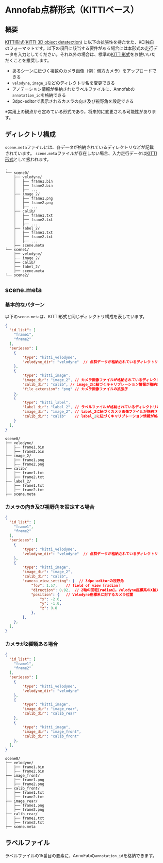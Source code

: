 # Annofab点群形式（KITTIベース）

## 概要
[KITTI形式(KITTI 3D object detetection)](kitti_3d_object_detection.md) に以下の拡張性を持たせた、KCI独自のフォーマットです。以下の項目に該当する要件がある場合には本形式の走行データを入力としてください。それ以外の場合は、標準の[KITTI形式](kitti_3d_object_detection.md)をお使いいただくことを推奨します。

* あるシーンに紐づく複数のカメラ画像（例：側方カメラ）をアップロードできる
* `velodyne`, `image_2`などのディレクトリ名を変更できる
* アノテーション情報が格納されたラベルファイルに、Annofabの`annotation_id`を格納できる
* 3dpc-editorで表示されるカメラの向き及び視野角を設定できる

※実用上の観点から定めている形式であり，将来的に変更される可能性があります。

## ディレクトリ構成

`scene.meta`ファイルには、各データが格納されているディレクトリなどが記載されています。
`scene.meta`ファイルが存在しない場合、入力走行データは[KITTI形式](kitti_3d_object_detection.md)として扱われます。


```
.
└── scene0/
    ├── velodyne/
    │   ├── frame1.bin
    │   ├── frame2.bin
    │   ├── ...
    ├── image_2/
    │   ├── frame1.png
    │   ├── frame2.png
    │   ├── ...
    ├── calib/
    │   ├── frame1.txt
    │   ├── frame2.txt
    │   ├── ...
    ├── label_2/
    │   ├── frame1.txt
    │   ├── frame2.txt
    │   ├── ...
    ├── scene.meta
└── scene1/
    ├── velodyne/
    ├── image_2/
    ├── calib/
    ├── label_2/
    ├── scene.meta
└── scene2/
```


## scene.meta

### 基本的なパターン
以下の`scene.meta`は、KITTI形式と同じディレクトリ構成を表しています。

```json
{
  "id_list": [
    "frame1",
    "frame2"
  ],
  "serieses": [
    {
        "type": "kitti_velodyne",
        "velodyne_dir": "velodyne"  // 点群データが格納されているディレクトリの名前
    },
    {
        "type": "kitti_image",
        "image_dir": "image_2", // カメラ画像ファイルが格納されているディレクトリの名前
        "calib_dir": "calib", // image_2に紐づくキャリブレーション情報が格納されているディレクトリの名前。
        "file_extension": "png" // カメラ画像ファイルの拡張子
    },
    {
        "type": "kitti_label",
        "label_dir": "label_2", // ラベルファイルが格納されているディレクトリの名前
        "image_dir": "image_2", // label_2に紐づくカメラ画像ファイルが格納されているディレクトリの名前
        "calib_dir": "calib"    // label_2に紐づくキャリブレーション情報が格納されているディレクトリの名前
    }
  ],
}
```


```
scene0/
├── velodyne/
│   ├── frame1.bin
│   ├── frame2.bin
├── image_2/
│   ├── frame1.png
│   ├── frame2.png
├── calib/
│   ├── frame1.txt
│   ├── frame2.txt
├── label_2/
│   ├── frame1.txt
│   ├── frame2.txt
├── scene.meta
```

### カメラの向き及び視野角を設定する場合


```json
{
  "id_list": [
    "frame1",
    "frame2"
  ],
  "serieses": [
    {
        "type": "kitti_velodyne",
        "velodyne_dir": "velodyne"  // 点群データが格納されているディレクトリの名前
    },
    {
        "type": "kitti_image",
        "image_dir": "image_2", 
        "calib_dir": "calib",
        "camera_view_setting": {  // 3dpc-editorの視野角
            "fov": 1.57,    // field of view [radian]
            "direction": 0.92,  // Z軸の回転[radian]。Velodyne座標系のX軸方向が0.0
            "position": {   // Velodyne座標系に対するカメラ位置
                "x": -2.0,
                "y": -1.0,
                "z": 0.8
            },
        },
    },
  ],
}
```



### カメラが2種類ある場合


```json
{
  "id_list": [
    "frame1",
    "frame2"
  ],
  "serieses": [
    {
        "type": "kitti_velodyne",
        "velodyne_dir": "velodyne"
    },
    {
        "type": "kitti_image",
        "image_dir": "image_rear", 
        "calib_dir": "calib_rear" 
    },
    {
        "type": "kitti_image",
        "image_dir": "image_front",
        "calib_dir": "calib_front" 
    },
  ],
}
```

```
scene0/
├── velodyne/
│   ├── frame1.bin
│   ├── frame2.bin
├── image_front/
│   ├── frame1.png
│   ├── frame2.png
├── calib_front/
│   ├── frame1.txt
│   ├── frame2.txt
├── image_rear/
│   ├── frame1.png
│   ├── frame2.png
├── calib_rear/
│   ├── frame1.txt
│   ├── frame2.txt
├── scene.meta
```



## ラベルファイル
ラベルファイルの15番目の要素に、AnnoFabの`annotation_id`を格納できます。


